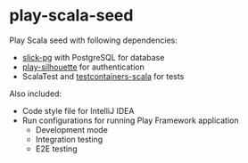 # play-scala-seed

Play Scala seed with following dependencies:

* [slick-pg](https://github.com/tminglei/slick-pg) with PostgreSQL for database
* [play-silhouette](https://github.com/mohiva/play-silhouette) for authentication
* ScalaTest and [testcontainers-scala](https://github.com/testcontainers/testcontainers-scala) for tests

Also included:

* Code style file for IntelliJ IDEA
* Run configurations for running Play Framework application
	* Development mode
	* Integration testing
	* E2E testing